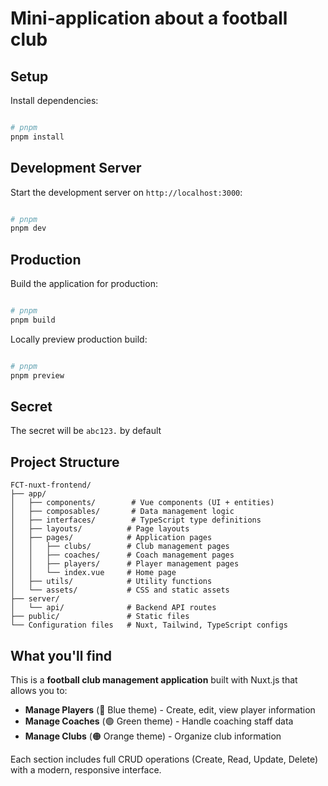 # Mini-application about a football club

## Setup

Install dependencies:

```bash

# pnpm
pnpm install

```

## Development Server

Start the development server on `http://localhost:3000`:

```bash

# pnpm
pnpm dev

```

## Production

Build the application for production:

```bash

# pnpm
pnpm build

```

Locally preview production build:

```bash

# pnpm
pnpm preview

```

## Secret

The secret will be `abc123.` by default

## Project Structure

```
FCT-nuxt-frontend/
├── app/
│   ├── components/        # Vue components (UI + entities)
│   ├── composables/       # Data management logic
│   ├── interfaces/        # TypeScript type definitions
│   ├── layouts/          # Page layouts
│   ├── pages/            # Application pages
│   │   ├── clubs/        # Club management pages
│   │   ├── coaches/      # Coach management pages
│   │   ├── players/      # Player management pages
│   │   └── index.vue     # Home page
│   ├── utils/            # Utility functions
│   └── assets/           # CSS and static assets
├── server/
│   └── api/              # Backend API routes
├── public/               # Static files
└── Configuration files   # Nuxt, Tailwind, TypeScript configs
```

## What you'll find

This is a **football club management application** built with Nuxt.js that allows you to:

- **Manage Players** (🔵 Blue theme) - Create, edit, view player information
- **Manage Coaches** (🟢 Green theme) - Handle coaching staff data
- **Manage Clubs** (🟠 Orange theme) - Organize club information

Each section includes full CRUD operations (Create, Read, Update, Delete) with a modern, responsive interface.
